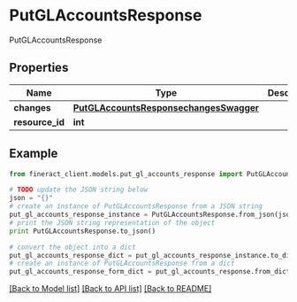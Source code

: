# PutGLAccountsResponse

PutGLAccountsResponse

## Properties

Name | Type | Description | Notes
------------ | ------------- | ------------- | -------------
**changes** | [**PutGLAccountsResponsechangesSwagger**](PutGLAccountsResponsechangesSwagger.md) |  | [optional] 
**resource_id** | **int** |  | [optional] 

## Example

```python
from fineract_client.models.put_gl_accounts_response import PutGLAccountsResponse

# TODO update the JSON string below
json = "{}"
# create an instance of PutGLAccountsResponse from a JSON string
put_gl_accounts_response_instance = PutGLAccountsResponse.from_json(json)
# print the JSON string representation of the object
print PutGLAccountsResponse.to_json()

# convert the object into a dict
put_gl_accounts_response_dict = put_gl_accounts_response_instance.to_dict()
# create an instance of PutGLAccountsResponse from a dict
put_gl_accounts_response_form_dict = put_gl_accounts_response.from_dict(put_gl_accounts_response_dict)
```
[[Back to Model list]](../README.md#documentation-for-models) [[Back to API list]](../README.md#documentation-for-api-endpoints) [[Back to README]](../README.md)


